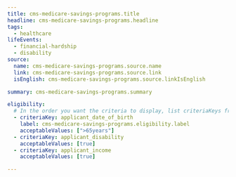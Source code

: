 ```yaml
---
title: cms-medicare-savings-programs.title
headline: cms-medicare-savings-programs.headline
tags:
  - healthcare
lifeEvents:
  - financial-hardship
  - disability
source:
  name: cms-medicare-savings-programs.source.name
  link: cms-medicare-savings-programs.source.link
  isEnglish: cms-medicare-savings-programs.source.linkIsEnglish

summary: cms-medicare-savings-programs.summary

eligibility:
  # In the order you want the criteria to display, list criteriaKeys from the csv here, each followed by a comma-separated list of which values indicate eligibility for that criteria. Wrap individual values in quotes if they have inner commas.
  - criteriaKey: applicant_date_of_birth
    label: cms-medicare-savings-programs.eligibility.label
    acceptableValues: [">65years"]
  - criteriaKey: applicant_disability
    acceptableValues: [true]
  - criteriaKey: applicant_income
    acceptableValues: [true]

---
```

